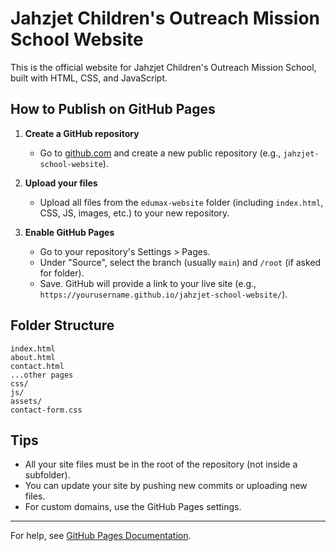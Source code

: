 # Jahzjet Children's Outreach Mission School Website

This is the official website for Jahzjet Children's Outreach Mission School, built with HTML, CSS, and JavaScript.

## How to Publish on GitHub Pages

1. **Create a GitHub repository**
   - Go to [github.com](https://github.com) and create a new public repository (e.g., `jahzjet-school-website`).

2. **Upload your files**
   - Upload all files from the `edumax-website` folder (including `index.html`, CSS, JS, images, etc.) to your new repository.

3. **Enable GitHub Pages**
   - Go to your repository's Settings > Pages.
   - Under "Source", select the branch (usually `main`) and `/root` (if asked for folder).
   - Save. GitHub will provide a link to your live site (e.g., `https://yourusername.github.io/jahzjet-school-website/`).

## Folder Structure
```
index.html
about.html
contact.html
...other pages
css/
js/
assets/
contact-form.css
```

## Tips
- All your site files must be in the root of the repository (not inside a subfolder).
- You can update your site by pushing new commits or uploading new files.
- For custom domains, use the GitHub Pages settings.

---
For help, see [GitHub Pages Documentation](https://docs.github.com/en/pages/getting-started-with-github-pages).

